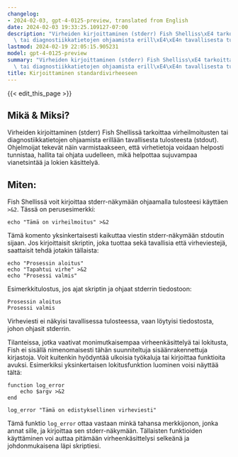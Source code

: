```yaml
---
changelog:
- 2024-02-03, gpt-4-0125-preview, translated from English
date: 2024-02-03 19:33:25.109127-07:00
description: "Virheiden kirjoittaminen (stderr) Fish Shelliss\xE4 tarkoittaa virheilmoitusten\
  \ tai diagnostiikkatietojen ohjaamista erill\xE4\xE4n tavallisesta tulosteesta\u2026"
lastmod: 2024-02-19 22:05:15.905231
model: gpt-4-0125-preview
summary: "Virheiden kirjoittaminen (stderr) Fish Shelliss\xE4 tarkoittaa virheilmoitusten\
  \ tai diagnostiikkatietojen ohjaamista erill\xE4\xE4n tavallisesta tulosteesta\u2026"
title: Kirjoittaminen standardivirheeseen
---
```


{{< edit_this_page >}}

## Mikä & Miksi?

Virheiden kirjoittaminen (stderr) Fish Shellissä tarkoittaa virheilmoitusten tai diagnostiikkatietojen ohjaamista erillään tavallisesta tulosteesta (stdout). Ohjelmoijat tekevät näin varmistaakseen, että virhetietoja voidaan helposti tunnistaa, hallita tai ohjata uudelleen, mikä helpottaa sujuvampaa vianetsintää ja lokien käsittelyä.

## Miten:

Fish Shellissä voit kirjoittaa stderr-näkymään ohjaamalla tulosteesi käyttäen `>&2`. Tässä on perusesimerkki:

```fish
echo "Tämä on virheilmoitus" >&2
```

Tämä komento yksinkertaisesti kaikuttaa viestin stderr-näkymään stdoutin sijaan. Jos kirjoittaisit skriptin, joka tuottaa sekä tavallisia että virheviestejä, saattaisit tehdä jotakin tällaista:

```fish
echo "Prosessin aloitus"
echo "Tapahtui virhe" >&2
echo "Prosessi valmis"
```

Esimerkkitulostus, jos ajat skriptin ja ohjaat stderrin tiedostoon:

```
Prosessin aloitus
Prosessi valmis
```

Virheviesti ei näkyisi tavallisessa tulosteessa, vaan löytyisi tiedostosta, johon ohjasit stderrin.

Tilanteissa, jotka vaativat monimutkaisempaa virheenkäsittelyä tai lokitusta, Fish ei sisällä nimenomaisesti tähän suunniteltuja sisäänrakennettuja kirjastoja. Voit kuitenkin hyödyntää ulkoisia työkaluja tai kirjoittaa funktioita avuksi. Esimerkiksi yksinkertaisen lokitusfunktion luominen voisi näyttää tältä:

```fish
function log_error
    echo $argv >&2
end

log_error "Tämä on edistyksellinen virheviesti"
```

Tämä funktio `log_error` ottaa vastaan minkä tahansa merkkijonon, jonka annat sille, ja kirjoittaa sen stderr-näkymään. Tällaisten funktioiden käyttäminen voi auttaa pitämään virheenkäsittelysi selkeänä ja johdonmukaisena läpi skriptiesi.
